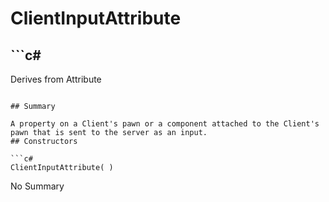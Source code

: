 # ClientInputAttribute

## ```c#
Derives from Attribute
```

## Summary

A property on a Client's pawn or a component attached to the Client's pawn that is sent to the server as an input.
## Constructors

```c#
ClientInputAttribute( ) 
```
No Summary
